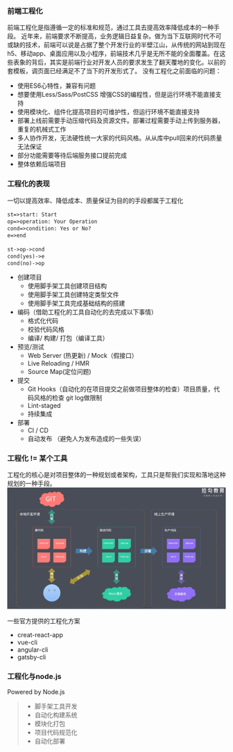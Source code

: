 ### 前端工程化
前端工程化是指遵循一定的标准和规范，通过工具去提高效率降低成本的一种手段。
近年来，前端要求不断提高，业务逻辑日益复杂。做为当下互联网时代不可或缺的技术，前端可以说是占据了整个开发行业的半壁江山，从传统的网站到现在h5、移动app、桌面应用以及小程序，前端技术几乎是无所不能的全面覆盖。在这些表象的背后，其实是前端行业对开发人员的要求发生了翻天覆地的变化。以前的套模板，调页面已经满足不了当下的开发形式了。
没有工程化之前面临的问题：
  + 使用ES6心特性，兼容有问题
  + 想要使用Less/Sass/PostCSS 增强CSS的编程性，但是运行环境不能直接支持
  + 使用模块化、组件化提高项目的可维护性，但运行环境不能直接支持
  + 部署上线前需要手动压缩代码及资源文件。部署过程需要手动上传到服务器，重复的机械式工作
  + 多人协作开发，无法硬性统一大家的代码风格。从从库中pull回来的代码质量无法保证
  + 部分功能需要等待后端服务接口提前完成
  + 整体依赖后端项目

### 工程化的表现
一切以提高效率、降低成本、质量保证为目的的手段都属于工程化

  ```flow
  st=>start: Start
  op=>operation: Your Operation
  cond=>condition: Yes or No?
  e=>end

  st->op->cond
  cond(yes)->e
  cond(no)->op
  ```

  + 创建项目
    - 使用脚手架工具创建项目结构
    - 使用脚手架工具创建特定类型文件
    - 使用脚手架工具完成基础结构的搭建
  + 编码（借助工程化的工具自动化的去完成以下事情）
    - 格式化代码
    - 校验代码风格
    - 编译/ 构建/ 打包（编译工具）
  + 预览/测试
    - Web Server (热更新) / Mock（假接口）
    - Live Reloading / HMR
    - Source Map(定位问题)
  + 提交
    - Git Hooks（自动化的在项目提交之前做项目整体的检查）项目质量，代码风格的检查  git log做限制
    - Lint-staged
    - 持续集成
  + 部署
    - CI / CD
    - 自动发布 （避免人为发布造成的一些失误）
  
###  工程化 != 某个工具
   工程化的核心是对项目整体的一种规划或者架构，工具只是帮我们实现和落地这种规划的一种手段。
   ![我的头像](../../.vuepress/public/image/engineering.png)

   一些官方提供的工程化方案

   + creat-react-app
   + vue-cli
   + angular-cli
   + gatsby-cli
  
### 工程化与node.js
  Powered by Node.js
  >+ 脚手架工具开发
  >+ 自动化构建系统
  >+ 模块化打包
  >+ 项目代码规范化
  >+ 自动化部署